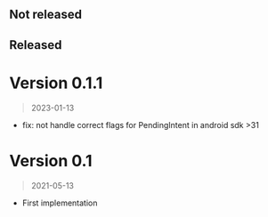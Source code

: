 ## Not released

## Released

# Version 0.1.1
> 2023-01-13
- fix: not handle correct flags for PendingIntent in android sdk >31

# Version 0.1
> 2021-05-13
- First implementation